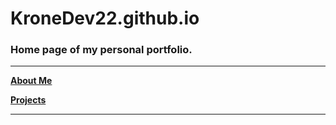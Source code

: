 # KroneDev22.github.io
### Home page of my personal portfolio.

---
[__About Me__](https://kronedev22.github.io/AboutMe/)

[__Projects__](https://kronedev22.github.io/Projects/)

---
